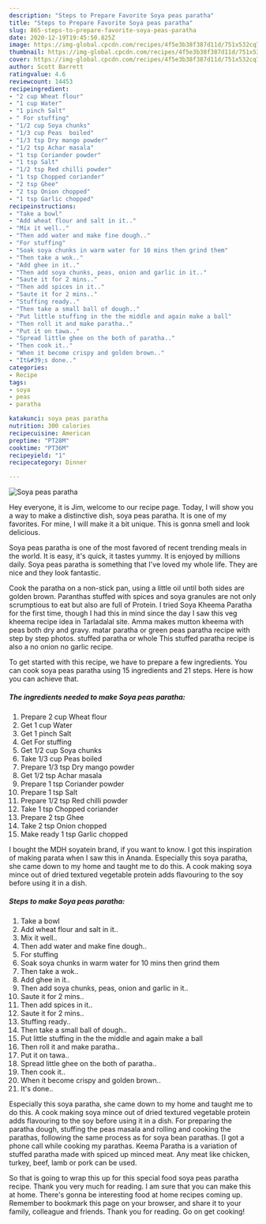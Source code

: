 ```yaml
---
description: "Steps to Prepare Favorite Soya peas paratha"
title: "Steps to Prepare Favorite Soya peas paratha"
slug: 865-steps-to-prepare-favorite-soya-peas-paratha
date: 2020-12-19T19:45:50.825Z
image: https://img-global.cpcdn.com/recipes/4f5e3b38f387d11d/751x532cq70/soya-peas-paratha-recipe-main-photo.jpg
thumbnail: https://img-global.cpcdn.com/recipes/4f5e3b38f387d11d/751x532cq70/soya-peas-paratha-recipe-main-photo.jpg
cover: https://img-global.cpcdn.com/recipes/4f5e3b38f387d11d/751x532cq70/soya-peas-paratha-recipe-main-photo.jpg
author: Scott Barrett
ratingvalue: 4.6
reviewcount: 14453
recipeingredient:
- "2 cup Wheat flour"
- "1 cup Water"
- "1 pinch Salt"
- " For stuffing"
- "1/2 cup Soya chunks"
- "1/3 cup Peas  boiled"
- "1/3 tsp Dry mango powder"
- "1/2 tsp Achar masala"
- "1 tsp Coriander powder"
- "1 tsp Salt"
- "1/2 tsp Red chilli powder"
- "1 tsp Chopped coriander"
- "2 tsp Ghee"
- "2 tsp Onion chopped"
- "1 tsp Garlic chopped"
recipeinstructions:
- "Take a bowl"
- "Add wheat flour and salt in it.."
- "Mix it well.."
- "Then add water and make fine dough.."
- "For stuffing"
- "Soak soya chunks in warm water for 10 mins then grind them"
- "Then take a wok.."
- "Add ghee in it.."
- "Then add soya chunks, peas, onion and garlic in it.."
- "Saute it for 2 mins.."
- "Then add spices in it.."
- "Saute it for 2 mins.."
- "Stuffing ready.."
- "Then take a small ball of dough.."
- "Put little stuffing in the the middle and again make a ball"
- "Then roll it and make paratha.."
- "Put it on tawa.."
- "Spread little ghee on the both of paratha.."
- "Then cook it.."
- "When it become crispy and golden brown.."
- "It&#39;s done.."
categories:
- Recipe
tags:
- soya
- peas
- paratha

katakunci: soya peas paratha 
nutrition: 300 calories
recipecuisine: American
preptime: "PT28M"
cooktime: "PT36M"
recipeyield: "1"
recipecategory: Dinner

---
```



![Soya peas paratha](https://img-global.cpcdn.com/recipes/4f5e3b38f387d11d/751x532cq70/soya-peas-paratha-recipe-main-photo.jpg)

Hey everyone, it is Jim, welcome to our recipe page. Today, I will show you a way to make a distinctive dish, soya peas paratha. It is one of my favorites. For mine, I will make it a bit unique. This is gonna smell and look delicious.

Soya peas paratha is one of the most favored of recent trending meals in the world. It is easy, it's quick, it tastes yummy. It is enjoyed by millions daily. Soya peas paratha is something that I've loved my whole life. They are nice and they look fantastic.

Cook the paratha on a non-stick pan, using a little oil until both sides are golden brown. Paranthas stuffed with spices and soya granules are not only scrumptious to eat but also are full of Protein. I tried Soya Kheema Paratha for the first time, though I had this in mind since the day I saw this veg kheema recipe idea in Tarladalal site. Amma makes mutton kheema with peas both dry and gravy. matar paratha or green peas paratha recipe with step by step photos. stuffed paratha or whole This stuffed paratha recipe is also a no onion no garlic recipe.


To get started with this recipe, we have to prepare a few ingredients. You can cook soya peas paratha using 15 ingredients and 21 steps. Here is how you can achieve that.

<!--inarticleads1-->

##### The ingredients needed to make Soya peas paratha:

1. Prepare 2 cup Wheat flour
1. Get 1 cup Water
1. Get 1 pinch Salt
1. Get  For stuffing
1. Get 1/2 cup Soya chunks
1. Take 1/3 cup Peas  boiled
1. Prepare 1/3 tsp Dry mango powder
1. Get 1/2 tsp Achar masala
1. Prepare 1 tsp Coriander powder
1. Prepare 1 tsp Salt
1. Prepare 1/2 tsp Red chilli powder
1. Take 1 tsp Chopped coriander
1. Prepare 2 tsp Ghee
1. Take 2 tsp Onion chopped
1. Make ready 1 tsp Garlic chopped


I bought the MDH soyatein brand, if you want to know. I got this inspiration of making parata when I saw this in Ananda. Especially this soya paratha, she came down to my home and taught me to do this. A cook making soya mince out of dried textured vegetable protein adds flavouring to the soy before using it in a dish. 

<!--inarticleads2-->

##### Steps to make Soya peas paratha:

1. Take a bowl
1. Add wheat flour and salt in it..
1. Mix it well..
1. Then add water and make fine dough..
1. For stuffing
1. Soak soya chunks in warm water for 10 mins then grind them
1. Then take a wok..
1. Add ghee in it..
1. Then add soya chunks, peas, onion and garlic in it..
1. Saute it for 2 mins..
1. Then add spices in it..
1. Saute it for 2 mins..
1. Stuffing ready..
1. Then take a small ball of dough..
1. Put little stuffing in the the middle and again make a ball
1. Then roll it and make paratha..
1. Put it on tawa..
1. Spread little ghee on the both of paratha..
1. Then cook it..
1. When it become crispy and golden brown..
1. It&#39;s done..


Especially this soya paratha, she came down to my home and taught me to do this. A cook making soya mince out of dried textured vegetable protein adds flavouring to the soy before using it in a dish. For preparing the paratha dough, stuffing the peas masala and rolling and cooking the parathas, following the same process as for soya bean parathas. [I got a phone call while cooking my parathas. Keema Paratha is a variation of stuffed paratha made with spiced up minced meat. Any meat like chicken, turkey, beef, lamb or pork can be used. 

So that is going to wrap this up for this special food soya peas paratha recipe. Thank you very much for reading. I am sure that you can make this at home. There's gonna be interesting food at home recipes coming up. Remember to bookmark this page on your browser, and share it to your family, colleague and friends. Thank you for reading. Go on get cooking!

